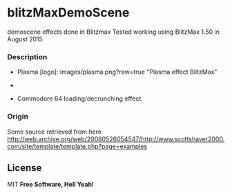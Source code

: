 # blitzMaxDemoScene
demoscene effects done in Blitzmax
Tested working using BlitzMax 1.50 in August 2015

### Description
* Plasma
[logo]: images/plasma.png?raw=true "Plasma effect BlitzMax"

* 
* Commodore 64 loading/decrunching effect.



### Origin
Some source retrieved from here
http://web.archive.org/web/20080526054547/http://www.scottshaver2000.com/site/template/template.php?page=examples

License
----
MIT
**Free Software, Hell Yeah!**

